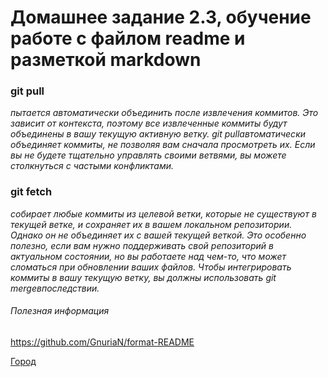# Домашнее задание 2.3, обучение работе с файлом readme и разметкой markdown

### **git pull**

_пытается автоматически объединить после извлечения коммитов. Это зависит от контекста, поэтому все извлеченные коммиты будут объединены в вашу текущую активную ветку. git pullавтоматически объединяет коммиты, не позволяя вам сначала просмотреть их. Если вы не будете тщательно управлять своими ветвями, вы можете столкнуться с частыми конфликтами._

### **git fetch**

_собирает любые коммиты из целевой ветки, которые не существуют в текущей ветке, и сохраняет их в вашем локальном репозитории. Однако он не объединяет их с вашей текущей веткой. Это особенно полезно, если вам нужно поддерживать свой репозиторий в актуальном состоянии, но вы работаете над чем-то, что может сломаться при обновлении ваших файлов. Чтобы интегрировать коммиты в вашу текущую ветку, вы должны использовать git mergeвпоследствии._

###### Полезная информация

https://github.com/GnuriaN/format-README

[Город](https://proprikol.ru/wp-content/uploads/2020/08/kartinki-kiberpank-39 "Город")
